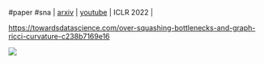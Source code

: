 #paper #sna
| [arxiv](https://arxiv.org/pdf/2111.14522) | [youtube](https://www.youtube.com/watch?v=zpDdvI95igc) | ICLR 2022 |

https://towardsdatascience.com/over-squashing-bottlenecks-and-graph-ricci-curvature-c238b7169e16

![](Pasted%20image%2020240613151531.png)
